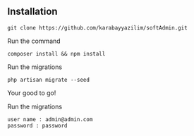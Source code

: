 
    
## Installation


    git clone https://github.com/karabayyazilim/softAdmin.git

Run the command

    composer install && npm install
    
    
Run the migrations

    php artisan migrate --seed

Your good to go!

Run the migrations

    user name : admin@admin.com
    password : password






